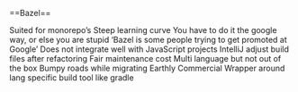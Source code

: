 ==Bazel==

Suited for monorepo’s
Steep learning curve
You have to do it the google way, or else you are stupid
‘Bazel is some people trying to get promoted at Google’
Does not integrate well with
JavaScript projects
IntelliJ  adjust build files after refactoring
Fair maintenance cost
Multi language but not out of the box
Bumpy roads while migrating
Earthly
Commercial
Wrapper around lang specific build tool like gradle
